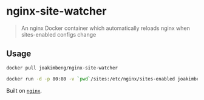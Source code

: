 nginx-site-watcher
====================

> An nginx Docker container which automatically reloads nginx when sites-enabled configs change

## Usage

```bash
docker pull joakimbeng/nginx-site-watcher
```

```bash
docker run -d -p 80:80 -v `pwd`/sites:/etc/nginx/sites-enabled joakimbeng/nginx-site-watcher
```

Built on [`nginx`](https://registry.hub.docker.com/_/nginx/).
